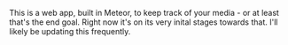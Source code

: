 This is a web app, built in Meteor, to keep track of your media - or at least that's the end goal. Right now it's on its very inital stages towards that. I'll likely be updating this frequently.
